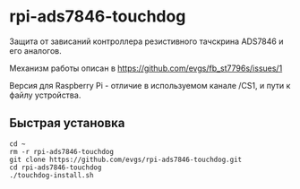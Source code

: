 # rpi-ads7846-touchdog

Защита от зависаний контроллера резистивного тачскрина ADS7846 и его аналогов.

Механизм работы описан в https://github.com/evgs/fb_st7796s/issues/1

Версия для Raspberry Pi - отличие в используемом канале /CS1, и пути к файлу устройства. 

## Быстрая установка
```
cd ~ 
rm -r rpi-ads7846-touchdog
git clone https://github.com/evgs/rpi-ads7846-touchdog.git
cd rpi-ads7846-touchdog
./touchdog-install.sh
```

